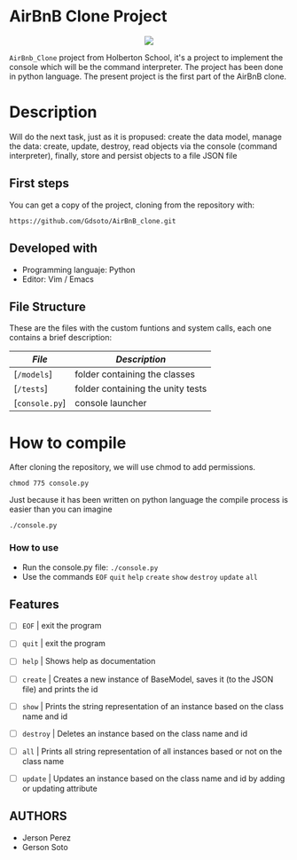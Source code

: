 #  AirBnB Clone Project

<p align="center">
    <img src="https://www.holbertonschool.com/holberton-logo.png"/>
</p>

`AirBnb_Clone` project from Holberton School, it's a project to implement the console which will be the command interpreter. The project has been done in python language. The present project is the first part of the AirBnB clone.

# Description

Will do the next task, just as it is propused: create the data model, manage the data: create, update, destroy, read objects via the console (command interpreter), finally, store and persist objects to a file JSON file

## First steps

You can get a copy of the project, cloning from the repository with:
```
https://github.com/Gdsoto/AirBnB_clone.git
```

## Developed with
- Programming languaje: Python
- Editor: Vim / Emacs

## File Structure
These are the files with the custom funtions and system calls, each one contains a brief description:

|   ***File***    |  ***Description***                   |
|---------------|---------------------------------------|
|  [`/models`]	|  folder containing the classes	|
|  [`/tests`]	|  folder containing the unity tests	|
|  [`console.py`] | console launcher |

# How to compile
After cloning the repository, we will use chmod to add permissions.

```
chmod 775 console.py
```
Just because it has been written on python language the compile process is easier than you can imagine

```
./console.py
```
### How to use

 - Run the console.py file: `./console.py`
 - Use the commands `EOF` `quit` `help` `create` `show` `destroy` `update` `all`

## Features
- [ ] `EOF` | exit the program 
- [ ] `quit` | exit the program
- [ ]  `help` | Shows help as documentation
- [ ] `create` | Creates a new instance of BaseModel, saves it (to the JSON file) and prints the id 
- [ ] `show` | Prints the string representation of an instance based on the class name and id
- [ ] `destroy` | Deletes an instance based on the class name and id
- [ ] `all` | Prints all string representation of all instances based or not on the class name
- [ ] `update` | Updates an instance based on the class name and id by adding or updating attribute


## AUTHORS
* Jerson Perez
* Gerson Soto
